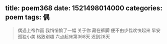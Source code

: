 title: poem368
date: 1521498014000
categories: poem
tags: 偶
---
> 偶遇上帝作画
我悄悄偷了一幅
关于你
藏在裤脚
便不由步伐欢快起来
早安
孤独小美
格致别趣
六点起床第368天 迟到28天